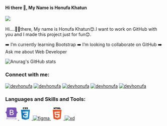 #### Hi there 👋, My Name is Honufa Khatun
![](https://arturssmirnovs.github.io/github-profile-readme-generator/images/banner.png)

Hi....🙋‍♀️there, My name is Honufa Khatun😊.I want to work on GitHub with you and I made this project just for fun😊.

➡️ I’m currently learning Bootstrap 
➡️ I’m looking to collaborate on GitHub 
➡️ Ask me about Web Developer 
  
![Anurag's GitHub stats](https://github-readme-stats.vercel.app/api?username=anuraghazra&show_icons=true&theme=radical)


<h3 align="left">Connect with me:</h3>
<p align="left">
<a href="https://codepen.io/devhonufa" target="blank"><img align="center" src="https://raw.githubusercontent.com/rahuldkjain/github-profile-readme-generator/master/src/images/icons/Social/codepen.svg" alt="devhonufa" height="30" width="40" /></a>
<a href="https://linkedin.com/in/devhonufa" target="blank"><img align="center" src="https://raw.githubusercontent.com/rahuldkjain/github-profile-readme-generator/master/src/images/icons/Social/linked-in-alt.svg" alt="devhonufa" height="30" width="40" /></a>
<a href="https://fb.com/devhonufa" target="blank"><img align="center" src="https://raw.githubusercontent.com/rahuldkjain/github-profile-readme-generator/master/src/images/icons/Social/facebook.svg" alt="devhonufa" height="30" width="40" /></a>
<a href="https://instagram.com/devhonufa" target="blank"><img align="center" src="https://raw.githubusercontent.com/rahuldkjain/github-profile-readme-generator/master/src/images/icons/Social/instagram.svg" alt="devhonufa" height="30" width="40" /></a>
<a href="https://www.behance.net/devhonufa" target="blank"><img align="center" src="https://raw.githubusercontent.com/rahuldkjain/github-profile-readme-generator/master/src/images/icons/Social/behance.svg" alt="devhonufa" height="30" width="40" /></a>
</p>

<h3 align="left">Languages and Skills and Tools:</h3>
<p align="left"> <a href="https://getbootstrap.com" target="_blank" rel="noreferrer"> <img src="https://raw.githubusercontent.com/devicons/devicon/master/icons/bootstrap/bootstrap-plain-wordmark.svg" alt="bootstrap" width="40" height="40"/> </a> <a href="https://www.w3schools.com/css/" target="_blank" rel="noreferrer"> <img src="https://raw.githubusercontent.com/devicons/devicon/master/icons/css3/css3-original-wordmark.svg" alt="css3" width="40" height="40"/> </a> <a href="https://www.figma.com/" target="_blank" rel="noreferrer"> <img src="https://www.vectorlogo.zone/logos/figma/figma-icon.svg" alt="figma" width="40" height="40"/> </a> <a href="https://www.w3.org/html/" target="_blank" rel="noreferrer"> <img src="https://raw.githubusercontent.com/devicons/devicon/master/icons/html5/html5-original-wordmark.svg" alt="html5" width="40" height="40"/> </a> <a href="https://www.adobe.com/products/xd.html" target="_blank" rel="noreferrer"> <img src="https://cdn.worldvectorlogo.com/logos/adobe-xd.svg" alt="xd" width="40" height="40"/> </a> </p>


